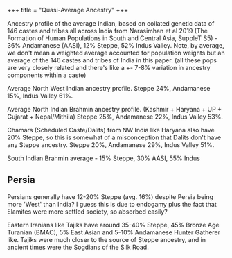 +++
title = "Quasi-Average Ancestry"
+++

Ancestry profile of the average Indian, based on collated genetic data of 146 castes and tribes all across India from Narasimhan et al 2019 (The Formation of Human Populations in South and Central Asia, SuppleT S5) - 36% Andamanese (AASI), 12% Steppe, 52% Indus Valley. Note, by average, we don't mean a weighted average accounted for population weights but an average of the 146 castes and tribes of India in this paper.  (all these pops are very closely related and there's like a +- 7-8% variation in ancestry components within a caste)

Average North West Indian ancestry profile. Steppe 24%, Andamanese 15%, Indus Valley 61%.

Average North Indian Brahmin ancestry profile. (Kashmir + Haryana + UP + Gujarat + Nepal/Mithila) Steppe 25%, Andamanese 22%, Indus Valley 53%.

Chamars (Scheduled Caste/Dalits) from NW India like Haryana also have 20% Steppe, so this is somewhat of a misconception that Dalits don't have any Steppe ancestry. Steppe 20%, Andamanese 29%, Indus Valley 51%.

South Indian Brahmin average - 15% Steppe, 30% AASI, 55% Indus

## Persia
Persians generally have 12-20% Steppe (avg. 16%) despite Persia being more 'West' than India? I guess this is due to endogamy plus the fact that Elamites were more settled society, so absorbed easily?

Eastern Iranians like Tajiks have around 35-40% Steppe,  45% Bronze Age Turanian (BMAC), 5% East Asian and 5-10% Andamanese Hunter Gatherer like. Tajiks were much closer to the source of Steppe ancestry, and in ancient times were the Sogdians of the Silk Road.